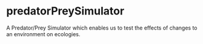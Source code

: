 # predatorPreySimulator

A Predator/Prey Simulator which enables us to test the effects of changes to an environment on ecologies.
 

